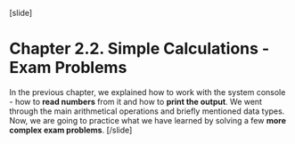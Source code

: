 [slide]
# Chapter 2.2. Simple Calculations - Exam Problems

In the previous chapter, we explained how to work with the system console - how to **read numbers** from it and how to **print the output**. We went through the main arithmetical operations and briefly mentioned data types. Now, we are going to practice what we have learned by solving a few **more complex exam problems**. 
[/slide]